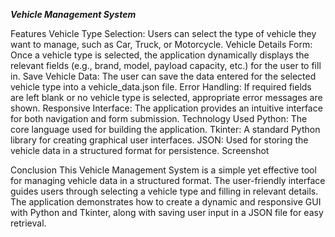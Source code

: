 ***Vehicle Management System***


Features
Vehicle Type Selection: Users can select the type of vehicle they want to manage, such as Car, Truck, or Motorcycle.
Vehicle Details Form: Once a vehicle type is selected, the application dynamically displays the relevant fields (e.g., brand, model, payload capacity, etc.) for the user to fill in.
Save Vehicle Data: The user can save the data entered for the selected vehicle type into a vehicle_data.json file.
Error Handling: If required fields are left blank or no vehicle type is selected, appropriate error messages are shown.
Responsive Interface: The application provides an intuitive interface for both navigation and form submission.
Technology Used
Python: The core language used for building the application.
Tkinter: A standard Python library for creating graphical user interfaces.
JSON: Used for storing the vehicle data in a structured format for persistence.
Screenshot

Conclusion
This Vehicle Management System is a simple yet effective tool for managing vehicle data in a structured format. The user-friendly interface guides users through selecting a vehicle type and filling in relevant details. The application demonstrates how to create a dynamic and responsive GUI with Python and Tkinter, along with saving user input in a JSON file for easy retrieval.
